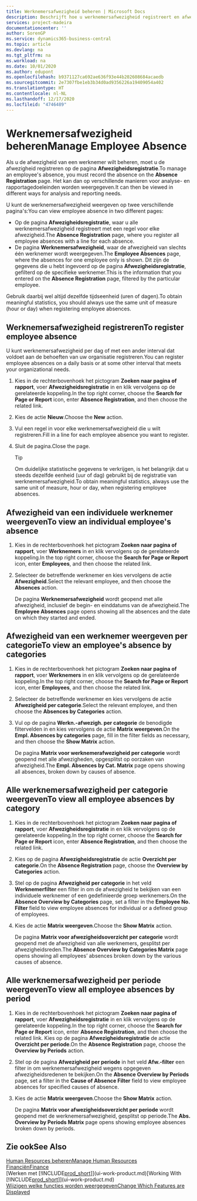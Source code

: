 ```yaml
---
title: Werknemersafwezigheid beheren | Microsoft Docs
description: Beschrijft hoe u werknemersafwezigheid registreert en afwezigheidsstatistieken analyseert.
services: project-madeira
documentationcenter: ''
author: SorenGP
ms.service: dynamics365-business-central
ms.topic: article
ms.devlang: na
ms.tgt_pltfrm: na
ms.workload: na
ms.date: 10/01/2020
ms.author: edupont
ms.openlocfilehash: b9371127ca692ae636f93e44b202608684acaedb
ms.sourcegitcommit: 2e7307fbe1eb3b34d0ad9356226a19409054a402
ms.translationtype: HT
ms.contentlocale: nl-NL
ms.lasthandoff: 12/17/2020
ms.locfileid: "4746489"
---
```

# <a name="manage-employee-absence"></a><span data-ttu-id="c2773-103">Werknemersafwezigheid beheren</span><span class="sxs-lookup"><span data-stu-id="c2773-103">Manage Employee Absence</span></span>
<span data-ttu-id="c2773-104">Als u de afwezigheid van een werknemer wilt beheren, moet u de afwezigheid registreren op de pagina **Afwezigheidsregistratie**.</span><span class="sxs-lookup"><span data-stu-id="c2773-104">To manage an employee's absence, you must record the absence on the **Absence Registration** page.</span></span> <span data-ttu-id="c2773-105">Het kan dan op verschillende manieren voor analyse- en rapportagedoeleinden worden weergegeven.</span><span class="sxs-lookup"><span data-stu-id="c2773-105">It can then be viewed in different ways for analysis and reporting needs.</span></span>

<span data-ttu-id="c2773-106">U kunt de werknemersafwezigheid weergeven op twee verschillende pagina's:</span><span class="sxs-lookup"><span data-stu-id="c2773-106">You can view employee absence in two different pages:</span></span>

* <span data-ttu-id="c2773-107">Op de pagina **Afwezigheidsregistratie**, waar u alle werknemersafwezigheid registreert met een regel voor elke afwezigheid.</span><span class="sxs-lookup"><span data-stu-id="c2773-107">The **Absence Registration** page, where you register all employee absences with a line for each absence.</span></span>
* <span data-ttu-id="c2773-108">De pagina **Werknemersafwezigheid**, waar de afwezigheid van slechts één werknemer wordt weergegeven.</span><span class="sxs-lookup"><span data-stu-id="c2773-108">The **Employee Absences** page, where the absences for one employee only is shown.</span></span> <span data-ttu-id="c2773-109">Dit zijn de gegevens die u hebt ingevoerd op de pagina **Afwezigheidsregistratie**, gefilterd op de specifieke werknemer.</span><span class="sxs-lookup"><span data-stu-id="c2773-109">This is the information that you entered on the **Absence Registration** page, filtered by the particular employee.</span></span>

<span data-ttu-id="c2773-110">Gebruik daarbij wel altijd dezelfde tijdseenheid (uren of dagen).</span><span class="sxs-lookup"><span data-stu-id="c2773-110">To obtain meaningful statistics, you should always use the same unit of measure (hour or day) when registering employee absences.</span></span>

## <a name="to-register-employee-absence"></a><span data-ttu-id="c2773-111">Werknemersafwezigheid registreren</span><span class="sxs-lookup"><span data-stu-id="c2773-111">To register employee absence</span></span>
<span data-ttu-id="c2773-112">U kunt werknemersafwezigheid per dag of met een ander interval dat voldoet aan de behoeften van uw organisatie registreren.</span><span class="sxs-lookup"><span data-stu-id="c2773-112">You can register employee absences on a daily basis or at some other interval that meets your organizational needs.</span></span>

1. <span data-ttu-id="c2773-113">Kies in de rechterbovenhoek het pictogram **Zoeken naar pagina of rapport**, voer **Afwezigheidsregistratie** in en klik vervolgens op de gerelateerde koppeling.</span><span class="sxs-lookup"><span data-stu-id="c2773-113">In the top right corner, choose the **Search for Page or Report** icon, enter **Absence Registration**, and then choose the related link.</span></span>
2. <span data-ttu-id="c2773-114">Kies de actie **Nieuw**.</span><span class="sxs-lookup"><span data-stu-id="c2773-114">Choose the **New** action.</span></span>
3. <span data-ttu-id="c2773-115">Vul een regel in voor elke werknemersafwezigheid die u wilt registreren.</span><span class="sxs-lookup"><span data-stu-id="c2773-115">Fill in a line for each employee absence you want to register.</span></span>
4. <span data-ttu-id="c2773-116">Sluit de pagina.</span><span class="sxs-lookup"><span data-stu-id="c2773-116">Close the page.</span></span>

    > [!Tip]
    > <span data-ttu-id="c2773-117">Om duidelijke statistische gegevens te verkrijgen, is het belangrijk dat u steeds dezelfde eenheid (uur of dag) gebruikt bij de registratie van werknemersafwezigheid.</span><span class="sxs-lookup"><span data-stu-id="c2773-117">To obtain meaningful statistics, always use the same unit of measure, hour or day, when registering employee absences.</span></span>

## <a name="to-view-an-individual-employees-absence"></a><span data-ttu-id="c2773-118">Afwezigheid van een individuele werknemer weergeven</span><span class="sxs-lookup"><span data-stu-id="c2773-118">To view an individual employee's absence</span></span>
1. <span data-ttu-id="c2773-119">Kies in de rechterbovenhoek het pictogram **Zoeken naar pagina of rapport**, voer **Werknemers** in en klik vervolgens op de gerelateerde koppeling.</span><span class="sxs-lookup"><span data-stu-id="c2773-119">In the top right corner, choose the **Search for Page or Report** icon, enter **Employees**, and then choose the related link.</span></span>
2. <span data-ttu-id="c2773-120">Selecteer de betreffende werknemer en kies vervolgens de actie **Afwezigheid**.</span><span class="sxs-lookup"><span data-stu-id="c2773-120">Select the relevant employee, and then choose the **Absences** action.</span></span>

    <span data-ttu-id="c2773-121">De pagina **Werknemersafwezigheid** wordt geopend met alle afwezigheid, inclusief de begin- en einddatums van de afwezigheid.</span><span class="sxs-lookup"><span data-stu-id="c2773-121">The **Employee Absences** page opens showing all the absences and the date on which they started and ended.</span></span>

## <a name="to-view-an-employees-absence-by-categories"></a><span data-ttu-id="c2773-122">Afwezigheid van een werknemer weergeven per categorie</span><span class="sxs-lookup"><span data-stu-id="c2773-122">To view an employee's absence by categories</span></span>
1. <span data-ttu-id="c2773-123">Kies in de rechterbovenhoek het pictogram **Zoeken naar pagina of rapport**, voer **Werknemers** in en klik vervolgens op de gerelateerde koppeling.</span><span class="sxs-lookup"><span data-stu-id="c2773-123">In the top right corner, choose the **Search for Page or Report** icon, enter **Employees**, and then choose the related link.</span></span>
2. <span data-ttu-id="c2773-124">Selecteer de betreffende werknemer en kies vervolgens de actie **Afwezigheid per categorie**.</span><span class="sxs-lookup"><span data-stu-id="c2773-124">Select the relevant employee, and then choose the **Absences by Categories** action.</span></span>
3. <span data-ttu-id="c2773-125">Vul op de pagina **Werkn.-afwezigh. per categorie** de benodigde filtervelden in en kies vervolgens de actie **Matrix weergeven**.</span><span class="sxs-lookup"><span data-stu-id="c2773-125">On the **Empl. Absences by categories** page, fill in the filter fields as necessary, and then choose the **Show Matrix** action.</span></span>

    <span data-ttu-id="c2773-126">De pagina **Matrix voor werknemerafwezigheid per categorie** wordt geopend met alle afwezigheden, opgesplitst op oorzaken van afwezigheid.</span><span class="sxs-lookup"><span data-stu-id="c2773-126">The **Empl. Absences by Cat. Matrix** page opens showing all absences, broken down by causes of absence.</span></span>

## <a name="to-view-all-employee-absences-by-category"></a><span data-ttu-id="c2773-127">Alle werknemersafwezigheid per categorie weergeven</span><span class="sxs-lookup"><span data-stu-id="c2773-127">To view all employee absences by category</span></span>
1. <span data-ttu-id="c2773-128">Kies in de rechterbovenhoek het pictogram **Zoeken naar pagina of rapport**, voer **Afwezigheidsregistratie** in en klik vervolgens op de gerelateerde koppeling.</span><span class="sxs-lookup"><span data-stu-id="c2773-128">In the top right corner, choose the **Search for Page or Report** icon, enter **Absence Registration**, and then choose the related link.</span></span>
2. <span data-ttu-id="c2773-129">Kies op de pagina **Afwezigheidsregistratie** de actie **Overzicht per categorie**.</span><span class="sxs-lookup"><span data-stu-id="c2773-129">On the **Absence Registration** page, choose the **Overview by Categories** action.</span></span>
3. <span data-ttu-id="c2773-130">Stel op de pagina **Afwezigheid per categorie** in het veld **Werknemerfilter** een filter in om de afwezigheid te bekijken van een individuele werknemer of een gedefinieerde groep werknemers.</span><span class="sxs-lookup"><span data-stu-id="c2773-130">On the **Absence Overview by Categories** page, set a filter in the **Employee No. Filter** field to view employee absences for individual or a defined group of employees.</span></span>
4. <span data-ttu-id="c2773-131">Kies de actie **Matrix weergeven**.</span><span class="sxs-lookup"><span data-stu-id="c2773-131">Choose the **Show Matrix** action.</span></span>

    <span data-ttu-id="c2773-132">De pagina **Matrix voor afwezigheidsoverzicht per categorie** wordt geopend met de afwezigheid van alle werknemers, gesplitst per afwezigheidsreden.</span><span class="sxs-lookup"><span data-stu-id="c2773-132">The **Absence Overview by Categories Matrix** page opens showing all employees’ absences broken down by the various causes of absence.</span></span>

## <a name="to-view-all-employee-absences-by-period"></a><span data-ttu-id="c2773-133">Alle werknemersafwezigheid per periode weergeven</span><span class="sxs-lookup"><span data-stu-id="c2773-133">To view all employee absences by period</span></span>
1. <span data-ttu-id="c2773-134">Kies in de rechterbovenhoek het pictogram **Zoeken naar pagina of rapport**, voer **Afwezigheidsregistratie** in en klik vervolgens op de gerelateerde koppeling.</span><span class="sxs-lookup"><span data-stu-id="c2773-134">In the top right corner, choose the **Search for Page or Report** icon, enter **Absence Registration**, and then choose the related link.</span></span>
   <span data-ttu-id="c2773-135">Kies op de pagina **Afwezigheidsregistratie** de actie **Overzicht per periode**.</span><span class="sxs-lookup"><span data-stu-id="c2773-135">On the **Absence Registration** page, choose the **Overview by Periods** action.</span></span>
2. <span data-ttu-id="c2773-136">Stel op de pagina **Afwezigheid per periode** in het veld **Afw.-filter** een filter in om werknemersafwezigheid wegens opgegeven afwezigheidsredenen te bekijken.</span><span class="sxs-lookup"><span data-stu-id="c2773-136">On the **Absence Overview by Periods** page, set a filter in the **Cause of Absence Filter** field to view employee absences for specified causes of absence.</span></span>
3. <span data-ttu-id="c2773-137">Kies de actie **Matrix weergeven**.</span><span class="sxs-lookup"><span data-stu-id="c2773-137">Choose the **Show Matrix** action.</span></span>

    <span data-ttu-id="c2773-138">De pagina **Matrix voor afwezigheidsoverzicht per periode** wordt geopend met de werknemersafwezigheid, gesplitst op periode.</span><span class="sxs-lookup"><span data-stu-id="c2773-138">The **Abs. Overview by Periods Matrix** page opens showing employee absences broken down by periods.</span></span>

## <a name="see-also"></a><span data-ttu-id="c2773-139">Zie ook</span><span class="sxs-lookup"><span data-stu-id="c2773-139">See Also</span></span>
[<span data-ttu-id="c2773-140">Human Resources beheren</span><span class="sxs-lookup"><span data-stu-id="c2773-140">Manage Human Resources</span></span>](hr-manage-human-resources.md)  
[<span data-ttu-id="c2773-141">Financiën</span><span class="sxs-lookup"><span data-stu-id="c2773-141">Finance</span></span>](finance.md)  
<span data-ttu-id="c2773-142">[Werken met [!INCLUDE[prod_short](includes/prod_short.md)]](ui-work-product.md)</span><span class="sxs-lookup"><span data-stu-id="c2773-142">[Working With [!INCLUDE[prod_short](includes/prod_short.md)]](ui-work-product.md)</span></span>  
[<span data-ttu-id="c2773-143">Wijzigen welke functies worden weergegeven</span><span class="sxs-lookup"><span data-stu-id="c2773-143">Change Which Features are Displayed</span></span>](ui-experiences.md)
